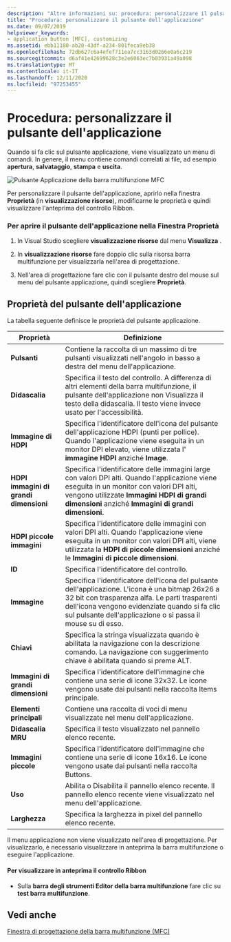 ```yaml
---
description: "Altre informazioni su: procedura: personalizzare il pulsante dell'applicazione"
title: "Procedura: personalizzare il pulsante dell'applicazione"
ms.date: 09/07/2019
helpviewer_keywords:
- application button [MFC], customizing
ms.assetid: ebb11180-ab20-43df-a234-801feca9eb38
ms.openlocfilehash: 72db627c6a4efef711ea7cc3163d0266e0a6c219
ms.sourcegitcommit: d6af41e42699628c3e2e6063ec7b03931a49a098
ms.translationtype: MT
ms.contentlocale: it-IT
ms.lasthandoff: 12/11/2020
ms.locfileid: "97253455"
---
```

# <a name="how-to-customize-the-application-button"></a>Procedura: personalizzare il pulsante dell'applicazione

Quando si fa clic sul pulsante applicazione, viene visualizzato un menu di comandi. In genere, il menu contiene comandi correlati ai file, ad esempio **apertura**, **salvataggio**, **stampa** e **uscita**.

![Pulsante Applicazione della barra multifunzione MFC](../mfc/media/application_button.png "Pulsante Applicazione della barra multifunzione MFC")

Per personalizzare il pulsante dell'applicazione, aprirlo nella finestra **Proprietà** (in **visualizzazione risorse**), modificarne le proprietà e quindi visualizzare l'anteprima del controllo Ribbon.

### <a name="to-open-the-application-button-in-the-properties-window"></a>Per aprire il pulsante dell'applicazione nella Finestra Proprietà

1. In Visual Studio scegliere **visualizzazione risorse** dal menu **Visualizza** .

1. In **visualizzazione risorse** fare doppio clic sulla risorsa barra multifunzione per visualizzarla nell'area di progettazione.

1. Nell'area di progettazione fare clic con il pulsante destro del mouse sul menu del pulsante applicazione, quindi scegliere **Proprietà**.

## <a name="application-button-properties"></a>Proprietà del pulsante dell'applicazione

La tabella seguente definisce le proprietà del pulsante applicazione.

|Proprietà|Definizione|
|--------------|----------------|
|**Pulsanti**|Contiene la raccolta di un massimo di tre pulsanti visualizzati nell'angolo in basso a destra del menu dell'applicazione.|
|**Didascalia**|Specifica il testo del controllo. A differenza di altri elementi della barra multifunzione, il pulsante dell'applicazione non Visualizza il testo della didascalia. Il testo viene invece usato per l'accessibilità.|
|**Immagine di HDPI**|Specifica l'identificatore dell'icona del pulsante dell'applicazione HDPI (punti per pollice). Quando l'applicazione viene eseguita in un monitor DPI elevato, viene utilizzata l' **immagine HDPI** anziché **Image**.|
|**HDPI immagini di grandi dimensioni**|Specifica l'identificatore delle immagini large con valori DPI alti. Quando l'applicazione viene eseguita in un monitor con valori DPI alti, vengono utilizzate **Immagini HDPI di grandi dimensioni** anziché **Immagini di grandi dimensioni**.|
|**HDPI piccole immagini**|Specifica l'identificatore delle immagini con valori DPI alti. Quando l'applicazione viene eseguita in un monitor con valori DPI alti, viene utilizzata la **HDPI di piccole dimensioni** anziché le **Immagini di piccole dimensioni**.|
|**ID**|Specifica l'identificatore del controllo.|
|**Immagine**|Specifica l'identificatore dell'icona del pulsante dell'applicazione. L'icona è una bitmap 26x26 a 32 bit con trasparenza alfa. Le parti trasparenti dell'icona vengono evidenziate quando si fa clic sul pulsante dell'applicazione o si passa il mouse su di esso.|
|**Chiavi**|Specifica la stringa visualizzata quando è abilitata la navigazione con la descrizione comando. La navigazione con suggerimento chiave è abilitata quando si preme ALT.|
|**Immagini di grandi dimensioni**|Specifica l'identificatore dell'immagine che contiene una serie di icone 32x32. Le icone vengono usate dai pulsanti nella raccolta Items principale.|
|**Elementi principali**|Contiene una raccolta di voci di menu visualizzate nel menu dell'applicazione.|
|**Didascalia MRU**|Specifica il testo visualizzato nel pannello elenco recente.|
|**Immagini piccole**|Specifica l'identificatore dell'immagine che contiene una serie di icone 16x16. Le icone vengono usate dai pulsanti nella raccolta Buttons.|
|**Uso**|Abilita o Disabilita il pannello elenco recente. Il pannello elenco recente viene visualizzato nel menu dell'applicazione.|
|**Larghezza**|Specifica la larghezza in pixel del pannello elenco recente.|

Il menu applicazione non viene visualizzato nell'area di progettazione. Per visualizzarlo, è necessario visualizzare in anteprima la barra multifunzione o eseguire l'applicazione.

#### <a name="to-preview-the-ribbon-control"></a>Per visualizzare in anteprima il controllo Ribbon

- Sulla **barra degli strumenti Editor della barra multifunzione** fare clic su **test barra multifunzione**.

## <a name="see-also"></a>Vedi anche

[Finestra di progettazione della barra multifunzione (MFC)](ribbon-designer-mfc.md)
